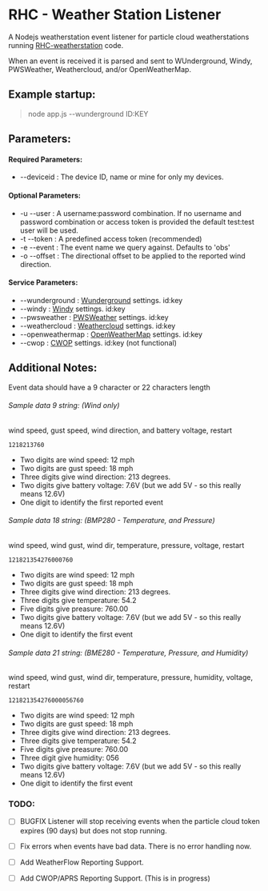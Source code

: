 # RHC - Weather Station Listener
A Nodejs weatherstation event listener for particle cloud weatherstations running [RHC-weatherstation](https://github.com/GravityDeficient/RHC-weatherstation) code.

When an event is received it is parsed and sent to WUnderground, Windy, PWSWeather, Weathercloud, and/or OpenWeatherMap.

## Example startup:
>node app.js --wunderground ID:KEY

## Parameters:
#### Required Parameters:
* --deviceid     :   The device ID, name or mine for only my devices.

#### Optional Parameters:
* -u --user :   A username:password combination. If no username and password combination or access token is provided the default test:test user will be used.
* -t --token : A predefined access token (recommended)
* -e --event : The event name we query against. Defaults to 'obs' 
* -o --offset : The directional offset to be applied to the reported wind direction.

#### Service Parameters:
* --wunderground : [Wunderground](https://www.wunderground.com/member/devices) settings. id:key
* --windy : [Windy](https://stations.windy.com/stations) settings. id:key
* --pwsweather : [PWSWeather](https://www.pwsweather.com/stationlist.php) settings. id:key
* --weathercloud : [Weathercloud](https://app.weathercloud.net/devices) settings. id:key
* --openweathermap : [OpenWeatherMap](https://home.openweathermap.org/api_keys) settings. id:key
* --cwop : [CWOP](http://www.wxqa.com/) settings. id:key (not functional)

## Additional Notes:
Event data should have a 9 character or 22 characters length

###### Sample data 9 string: (Wind only)
wind speed, gust speed, wind direction, and battery voltage, restart

    1218213760

* Two digits are wind speed: 12 mph
* Two digits are gust speed: 18 mph
* Three digits give wind direction: 213 degrees.
* Two digits give battery voltage: 7.6V (but we add 5V - so this really means 12.6V)
* One digit to identify the first reported event

###### Sample data 18 string: (BMP280 - Temperature, and Pressure)
wind speed, wind gust, wind dir, temperature, pressure, voltage, restart
    
    121821354276000760
    
* Two digits are wind speed: 12 mph
* Two digits are gust speed: 18 mph
* Three digits give wind direction: 213 degrees.
* Three digits give temperature: 54.2
* Five digits give preasure: 760.00
* Two digits give battery voltage: 7.6V (but we add 5V - so this really means 12.6V)
* One digit to identify the first event

###### Sample data 21 string: (BME280 - Temperature, Pressure, and Humidity)
wind speed, wind gust, wind dir, temperature, pressure, humidity, voltage, restart
    
    121821354276000056760
    
* Two digits are wind speed: 12 mph
* Two digits are gust speed: 18 mph
* Three digits give wind direction: 213 degrees.
* Three digits give temperature: 54.2
* Five digits give preasure: 760.00
* Three digit give humidity: 056
* Two digits give battery voltage: 7.6V (but we add 5V - so this really means 12.6V)
* One digit to identify the first event

### TODO:
* [ ] BUGFIX Listener will stop receiving events when the particle cloud token expires (90 days) but does not stop running.
* [ ] Fix errors when events have bad data. There is no error handling now.
* [ ] Add WeatherFlow Reporting Support.
* [ ] Add CWOP/APRS Reporting Support. (This is in progress)

